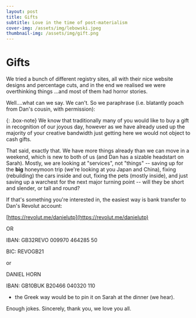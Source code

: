 ```yaml
---
layout: post
title: Gifts
subtitle: Love in the time of post-materialism
cover-img: /assets/img/lebowski.jpeg
thumbnail-img: /assets/img/gift.png
---
```


Gifts
=======

We tried a bunch of different registry sites, all with their nice website designs and percentage cuts, and in the end we realised we were overthinking things ...and most of them had horror stories. 

Well....what can we say. We can't. So we paraphrase (i.e. blatantly poach from Dan's cousin, with permission): 

{: .box-note}
We know that traditionally many of you would like to buy a gift in recognition of our joyous day, however as we have already used up the majority of your creative bandwidth just getting here we would not object to cash gifts.

That said, exactly that. We have more things already than we can move in a weekend, which is new to both of us (and Dan has a sizable headstart on Sarah). Mostly, we are looking at "services", not "things" -- saving up for the **big** honeymoon trip (we're looking at you Japan and China), fixing (rebuilding) the cars inside and out, fixing the pets (mostly inside), and just saving up a warchest for the next major turning point -- will they be short and slender, or tall and round? 


If that's something you're interested in, the easiest way is bank transfer to Dan's Revolut account:

[https://revolut.me/danielutp](https://revolut.me/danielutp) 

OR

IBAN: GB32REVO 009970 464285 50


BIC: REVOGB21

or

DANIEL HORN


IBAN: GB10BUK B20466 040320 110



- the Greek way would be to pin it on Sarah at the dinner (we hear).

Enough jokes. Sincerely, thank you, we love you all.

